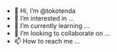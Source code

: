 - 👋 Hi, I’m @tokotenda
- 👀 I’m interested in ...
- 🌱 I’m currently learning ...
- 💞️ I’m looking to collaborate on ...
- 📫 How to reach me ...

<!---
tokotenda/tokotenda is a ✨ special ✨ repository because its `README.md` (this file) appears on your GitHub profile.
You can click the Preview link to take a look at your changes.
--->
